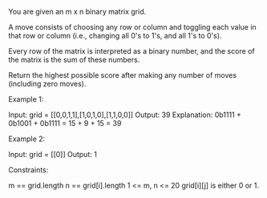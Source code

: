 You are given an m x n binary matrix grid.

A move consists of choosing any row or column and toggling each value in that
row or column (i.e., changing all 0's to 1's, and all 1's to 0's).

Every row of the matrix is interpreted as a binary number, and the score of
the matrix is the sum of these numbers.

Return the highest possible score after making any number of moves (including
zero moves).


Example 1:


Input: grid = [[0,0,1,1],[1,0,1,0],[1,1,0,0]]
Output: 39
Explanation: 0b1111 + 0b1001 + 0b1111 = 15 + 9 + 15 = 39


Example 2:


Input: grid = [[0]]
Output: 1



Constraints:


m == grid.length
n == grid[i].length
1 <= m, n <= 20
grid[i][j] is either 0 or 1.




